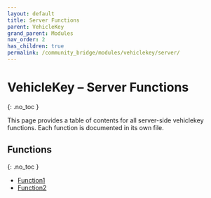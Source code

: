 ```yaml
---
layout: default
title: Server Functions
parent: VehicleKey
grand_parent: Modules
nav_order: 2
has_children: true
permalink: /community_bridge/modules/vehiclekey/server/
---
```


# VehicleKey – Server Functions
{: .no_toc }

This page provides a table of contents for all server-side vehiclekey functions. Each function is documented in its own file.

## Functions
{: .no_toc }

- [Function1](server/Function1.md)
- [Function2](server/Function2.md)
